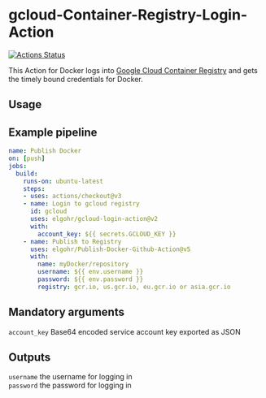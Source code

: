 # gcloud-Container-Registry-Login-Action

[![Actions Status](https://github.com/elgohr/gcloud-login-action/workflows/Test/badge.svg)](https://github.com/elgohr/gcloud-login-action/actions)

This Action for Docker logs into [Google Cloud Container Registry](https://cloud.google.com/container-registry/) and gets the timely bound credentials for Docker.

## Usage

## Example pipeline

```yaml
name: Publish Docker
on: [push]
jobs:
  build:
    runs-on: ubuntu-latest
    steps:
    - uses: actions/checkout@v3
    - name: Login to gcloud registry
      id: gcloud
      uses: elgohr/gcloud-login-action@v2
      with:
        account_key: ${{ secrets.GCLOUD_KEY }}
    - name: Publish to Registry
      uses: elgohr/Publish-Docker-Github-Action@v5
      with:
        name: myDocker/repository
        username: ${{ env.username }}
        password: ${{ env.password }}
        registry: gcr.io, us.gcr.io, eu.gcr.io or asia.gcr.io
```

## Mandatory arguments

`account_key` Base64 encoded service account key exported as JSON  

## Outputs
`username` the username for logging in  
`password` the password for logging in  
